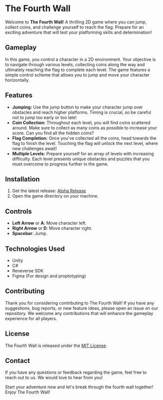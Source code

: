 # The Fourth Wall

Welcome to **The Fourth Wall**! A thrilling 2D game where you can jump, collect coins, and challenge yourself to reach the flag. Prepare for an exciting adventure that will test your platforming skills and determination!

## Gameplay

In this game, you control a character in a 2D environment. Your objective is to navigate through various levels, collecting coins along the way and ultimately reaching the flag to complete each level. The game features a simple control scheme that allows you to jump and move your character horizontally.

## Features

-   **Jumping:** Use the jump button to make your character jump over obstacles and reach higher platforms. Timing is crucial, so be careful not to jump too early or too late!
-   **Coin Collection:** Throughout each level, you will find coins scattered around. Make sure to collect as many coins as possible to increase your score. Can you find all the hidden coins?
-   **Flag Completion:** Once you've collected all the coins, head towards the flag to finish the level. Touching the flag will unlock the next level, where new challenges await!
-   **Multiple Levels:** Prepare yourself for an array of levels with increasing difficulty. Each level presents unique obstacles and puzzles that you must overcome to progress further in the game.

## Installation

1. Get the latest release: [Alpha Release](https://github.com/jagritvats/TheFourthWall/releases/tag/v0.0.2-alpha)
2. Open the game directory on your machine.

## Controls

-   **Left Arrow** or **A**: Move character left.
-   **Right Arrow** or **D**: Move character right.
-   **Spacebar**: Jump.

## Technologies Used

-   Unity
-   C#
-   Reneverse SDK
-   Figma (For design and proptotyping)

## Contributing

Thank you for considering contributing to The Fourth Wall! If you have any suggestions, bug reports, or new feature ideas, please open an issue on our repository. We welcome any contributions that will enhance the gameplay experience for all players.

## License

The Fourth Wall is released under the [MIT License](LICENSE).

## Contact

If you have any questions or feedback regarding the game, feel free to reach out to us. We would love to hear from you!

Start your adventure now and let's break through the fourth wall together! Enjoy The Fourth Wall!
